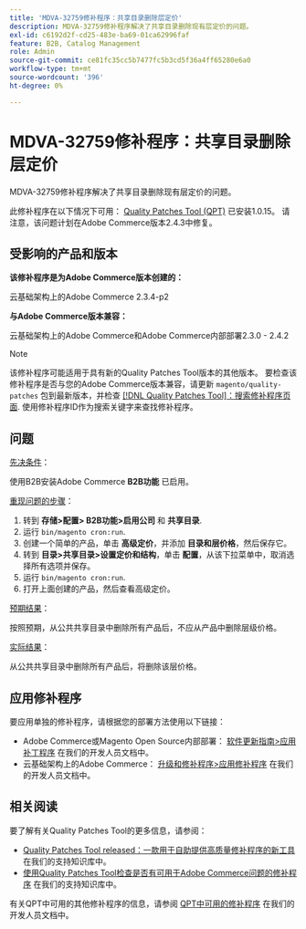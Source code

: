 ```yaml
---
title: 'MDVA-32759修补程序：共享目录删除层定价'
description: MDVA-32759修补程序解决了共享目录删除现有层定价的问题。
exl-id: c6192d2f-cd25-483e-ba69-01ca62996faf
feature: B2B, Catalog Management
role: Admin
source-git-commit: ce81fc35cc5b7477fc5b3cd5f36a4ff65280e6a0
workflow-type: tm+mt
source-wordcount: '396'
ht-degree: 0%

---
```


# MDVA-32759修补程序：共享目录删除层定价

MDVA-32759修补程序解决了共享目录删除现有层定价的问题。

此修补程序在以下情况下可用： [Quality Patches Tool (QPT)](https://devdocs.magento.com/guides/v2.4/comp-mgr/patching.html#mqp) 已安装1.0.15。 请注意，该问题计划在Adobe Commerce版本2.4.3中修复。

## 受影响的产品和版本

**该修补程序是为Adobe Commerce版本创建的：**

云基础架构上的Adobe Commerce 2.3.4-p2

**与Adobe Commerce版本兼容：**

云基础架构上的Adobe Commerce和Adobe Commerce内部部署2.3.0 - 2.4.2

>[!NOTE]
>
>该修补程序可能适用于具有新的Quality Patches Tool版本的其他版本。 要检查该修补程序是否与您的Adobe Commerce版本兼容，请更新 `magento/quality-patches` 包到最新版本，并检查 [[!DNL Quality Patches Tool]：搜索修补程序页面](https://devdocs.magento.com/quality-patches/tool.html#patch-grid). 使用修补程序ID作为搜索关键字来查找修补程序。

## 问题

<u>先决条件</u>：

使用B2B安装Adobe Commerce **B2B功能** 已启用。

<u>重现问题的步骤</u>：

1. 转到 **存储>配置> B2B功能>启用公司** 和 **共享目录**.
1. 运行 `bin/magento cron:run`.
1. 创建一个简单的产品，单击 **高级定价**，并添加 **目录和层价格**，然后保存它。
1. 转到 **目录>共享目录>设置定价和结构**，单击 **配置**，从该下拉菜单中，取消选择所有选项并保存。
1. 运行 `bin/magento cron:run`.
1. 打开上面创建的产品，然后查看高级定价。

<u>预期结果</u>：

按照预期，从公共共享目录中删除所有产品后，不应从产品中删除层级价格。

<u>实际结果</u>：

从公共共享目录中删除所有产品后，将删除该层价格。


## 应用修补程序

要应用单独的修补程序，请根据您的部署方法使用以下链接：

* Adobe Commerce或Magento Open Source内部部署： [软件更新指南>应用补丁程序](https://devdocs.magento.com/guides/v2.4/comp-mgr/patching/mqp.html) 在我们的开发人员文档中。
* 云基础架构上的Adobe Commerce： [升级和修补程序>应用修补程序](https://devdocs.magento.com/cloud/project/project-patch.html) 在我们的开发人员文档中。

## 相关阅读

要了解有关Quality Patches Tool的更多信息，请参阅：

* [Quality Patches Tool released：一款用于自助提供高质量修补程序的新工具](/help/announcements/adobe-commerce-announcements/magento-quality-patches-released-new-tool-to-self-serve-quality-patches.md) 在我们的支持知识库中。
* [使用Quality Patches Tool检查是否有可用于Adobe Commerce问题的修补程序](/help/support-tools/patches-available-in-qpt-tool/check-patch-for-magento-issue-with-magento-quality-patches.md) 在我们的支持知识库中。

有关QPT中可用的其他修补程序的信息，请参阅 [QPT中可用的修补程序](https://devdocs.magento.com/quality-patches/tool.html#patch-grid) 在我们的开发人员文档中。
